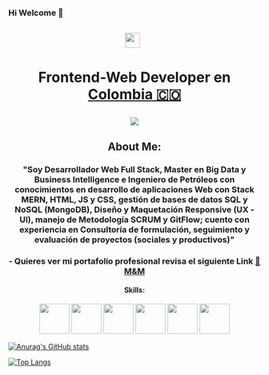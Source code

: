 ### Hi Welcome 👋

<img src="">
<p align='center'>
<a href="https://www.linkedin.com/in/miguel-angel-moreno-l%C3%B3pez/"><img height="30" src="https://cdn.jsdelivr.net/npm/simple-icons@3.0.1/icons/linkedin.svg"></a>&nbsp;&nbsp;
</p>

<h1 align="center">
  Frontend-Web Developer en
  <a href="https://www.google.com/maps/place/Colombia/@4,-72z/">Colombia 🇨🇴 </a> 
<p align=center><img src="https://komarev.com/ghpvc/?username=MIDATI&color=blueviolet"> </p>

<h2 align="center">About Me:</h3>

<h3 align="center">"Soy Desarrollador Web Full Stack, Master en Big Data y Business Intelligence e Ingeniero de Petróleos con conocimientos en desarrollo de aplicaciones Web con Stack MERN, HTML, JS y CSS, gestión de bases de datos SQL y NoSQL (MongoDB), Diseño y Maquetación Responsive (UX - UI), manejo de Metodología SCRUM y GitFlow; cuento con experiencia en Consultoría de formulación, seguimiento y evaluación de proyectos (sociales y productivos)"</h3>

<h3 align="center">- Quieres ver mi portafolio profesional revisa el siguiente Link <a href="https://miguelmorenoportafolio.netlify.app/"  target="blank" >🚀 M&M</a>
</h3>
  
<h4 align="center">Skills:</h4>
<p align="center">
<img height="60" src="https://upload.wikimedia.org/wikipedia/commons/thumb/6/61/HTML5_logo_and_wordmark.svg/512px-HTML5_logo_and_wordmark.svg.png">
<img height="60" src="https://upload.wikimedia.org/wikipedia/commons/thumb/d/d4/Javascript-shield.svg/397px-Javascript-shield.svg.png">
<img height="60" src="https://upload.wikimedia.org/wikipedia/commons/thumb/d/d5/CSS3_logo_and_wordmark.svg/340px-CSS3_logo_and_wordmark.svg.png">
<img height="60" src="https://www.vectorlogo.zone/logos/git-scm/git-scm-icon.svg">
<img height="60" src="https://cdn-icons-png.flaticon.com/512/25/25231.png">
<img height="60" src="https://img.icons8.com/office/480/figma.png">
 </p>


[![Anurag's GitHub stats](https://github-readme-stats.vercel.app/api?username=Miguel-Lopez-97&show_icons=true&theme=merko)](https://github.com/anuraghazra/github-readme-stats)
  
 [![Top Langs](https://github-readme-stats.vercel.app/api/top-langs/?username=Miguel-Lopez-97&show_icons=true&theme=merko)](https://github.com/anuraghazra/github-readme-stats)
